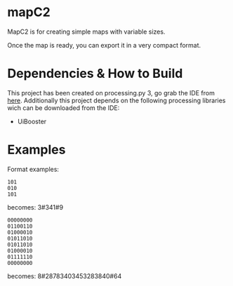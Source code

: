 # mapC2
MapC2 is for creating simple maps with variable sizes.

Once the map is ready, you can export it in a very compact format.
# Dependencies & How to Build
This project has been created on processing.py 3, go grab the IDE from [here](https://processing.org/).
Additionally this project depends on the following processing libraries wich can be downloaded from the IDE:
- UiBooster

# Examples
Format examples:
```
101
010
101
```
becomes: 3#341#9

```
00000000
01100110
01000010
01011010
01011010
01000010
01111110
00000000
```
becomes: 8#28783403453283840#64
